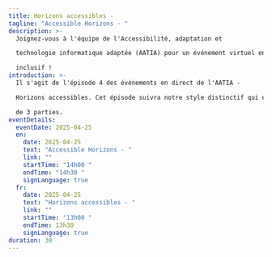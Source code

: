```yaml
---
title: Horizons accessibles -
tagline: "Accessible Horizons - "
description: >-
  Joignez-vous à l'équipe de l'Accessibilité, adaptation et

  technologie informatique adaptée (AATIA) pour un événement virtuel engageant et

  inclusif !
introduction: >-
  Il s'agit de l'épisode 4 des événements en direct de l'AATIA -

  Horizons accessibles. Cet épisode suivra notre style distinctif qui est composé

  de 3 parties.
eventDetails:
  eventDate: 2025-04-25
  en:
    date: 2025-04-25
    text: "Accessible Horizons - "
    link: ""
    startTime: "14h00 "
    endTime: "14h30 "
    signLanguage: true
  fr:
    date: 2025-04-25
    text: "Horizons accessibles - "
    link: ""
    startTime: "13h00 "
    endTime: 13h30
    signLanguage: true
duration: 30
---
```

